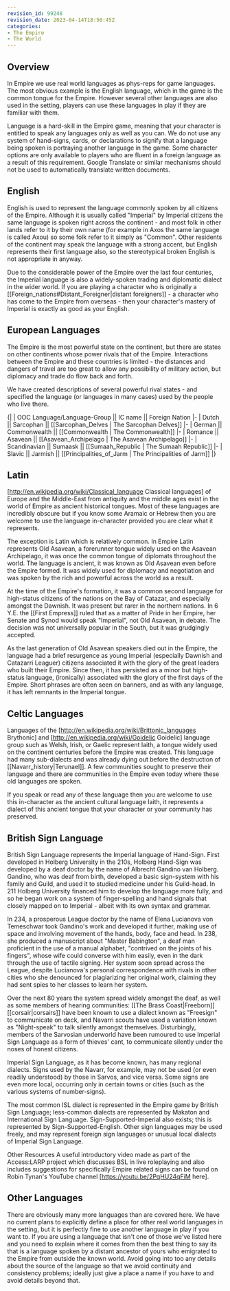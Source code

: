```yaml
---
revision_id: 99248
revision_date: 2023-04-14T18:50:45Z
categories:
- The Empire
- The World
---
```



## Overview
In Empire we use real world languages as phys-reps for game languages. The most obvious example is the English language, which in the game is the common tongue for the Empire. However several other languages are also used in the setting, players can use these languages in play if they are familiar with them.

Language is a hard-skill in the Empire game, meaning that your character is entitled to speak any languages only as well as you can. We do not use any system of hand-signs, cards, or declarations to signify that a language being spoken is portraying another language in the game. Some character options are only available to players who are fluent in a foreign language as a result of this requirement.  Google Translate or similar mechanisms should not be used to automatically translate written documents.

## English
English is used to represent the language commonly spoken by all citizens of the Empire. Although it is usually called "Imperial" by Imperial citizens the same language is spoken right across the continent - and most folk in other lands refer to it by their own name (for example in Axos the same language is called Axou) so some folk refer to it simply as "Common". Other residents of the continent may speak the language with a strong accent, but English represents their first language also, so the stereotypical broken English is not appropriate in anyway.

Due to the considerable power of the Empire over the last four centuries, the Imperial language is also a widely-spoken trading and diplomatic dialect in the wider world. If you are playing a character who is originally a [[Foreign_nations#Distant_Foreigner|distant foreigners]] - a character who has come to the Empire from overseas - then your character's mastery of Imperial is exactly as good as your English.

## European Languages
The Empire is the most powerful state on the continent, but there are states on other continents whose power rivals that of the Empire. Interactions between the Empire and these countries is limited - the distances and dangers of travel are too great to allow any possibility of military action, but diplomacy and trade do flow back and forth.

We have created descriptions of several powerful rival states - and specified the language (or languages in many cases) used by the people who live there. 

{|
| OOC Language/Language-Group || IC name || Foreign Nation
|-
| Dutch || Sarcophan || [[Sarcophan_Delves | The Sarcophan Delves]]
|-
| German || Commonwealth || [[Commonwealth | The Commonwealth]]
|-
| Romance || Asavean || [[Asavean_Archipelago | The Asavean Archipelago]]
|-
| Scandinavian || Sumaask || [[Sumaah_Republic | The Sumaah Republic]]
|-
| Slavic || Jarmish || [[Principalities_of_Jarm | The Principalities of Jarm]]
|}

## Latin
[http://en.wikipedia.org/wiki/Classical_language Classical languages] of Europe and the Middle-East from antiquity and the middle ages exist in the world of Empire as ancient historical tongues. Most of these languages are incredibly obscure but if you know some Aramaic or Hebrew then you are welcome to use the language in-character provided you are clear what it represents. 

The exception is Latin which is relatively common. In Empire Latin represents Old Asavean, a forerunner tongue widely used on the Asavean Archipelago, it was once the common tongue of diplomats throughout the world. The language is ancient, it was known as Old Asavean even before the Empire formed. It was widely used for diplomacy and negotiation and was spoken by the rich and powerful across the world as a result.

At the time of the Empire's formation, it was a common second language for high-status citizens of the nations on the Bay of Catazar, and especially amongst the Dawnish. It was present but rarer in the northern nations. In 6 Y.E. the [[First Empress]] ruled that as a matter of Pride in her Empire, her Senate and Synod would speak "Imperial", not Old Asavean, in debate. The decision was not universally popular in the South, but it was grudgingly accepted.

As the last generation of Old Asavean speakers died out in the Empire, the language had a brief resurgence as young Imperial (especially Dawnish and Catazarri Leaguer) citizens associated it with the glory of the great leaders who built their Empire. Since then, it has persisted as a minor but high-status language, (ironically) associated with the glory of the first days of the Empire. Short phrases are often seen on banners, and as with any language, it has left remnants in the Imperial tongue.

## Celtic Languages
Languages of the [http://en.wikipedia.org/wiki/Brittonic_languages Brythonic] and [http://en.wikipedia.org/wiki/Goidelic Goidelic] language group such as Welsh, Irish, or Gaelic represent Iaith, a tongue widely used on the continent centuries before the Empire was created. This language had many sub-dialects and was already dying out before the destruction of [[Navarr_history|Terunael]]. A few communities sought to preserve their language and there are communities in the Empire even today where these old languages are spoken.

If you speak or read any of these language then you are welcome to use this in-character as the ancient cultural language Iaith, it represents a dialect of this ancient tongue that your character or your community has preserved.

## British Sign Language
British Sign Language represents the Imperial language of Hand-Sign. First developed in Holberg University in the 210s, Holberg Hand-Sign was developed by a deaf doctor by the name of Albrecht Gandino van Holberg. Gandino, who was deaf from birth, developed a basic sign-system with his family and Guild, and used it to studied medicine under his Guild-head. In 211 Holberg University financed him to develop the language more fully, and so he began work on a system of finger-spelling and hand signals that closely mapped on to Imperial - albeit with its own syntax and grammar.

In 234, a prosperous League doctor by the name of Elena Lucianova von Temeschwar took Gandino's work and developed it further, making use of space and involving movement of the hands, body, face and head. In 238, she produced a manuscript about "Master Babington", a deaf man proficient in the use of a manual alphabet, "contrived on the joints of his fingers", whose wife could converse with him easily, even in the dark through the use of tactile signing.  Her system soon spread across the League, despite Lucianova's personal correspondence with rivals in other cities who she denounced for plagiarizing her original work, claiming they had sent spies to her classes to learn her system.

Over the next 80 years the system spread widely amongst the deaf, as well as some members of hearing communities: [[The Brass Coast|Freeborn]] [[corsair|corsairs]] have been known to use a dialect known as "Freesign" to communicate on deck, and Navarri scouts have used a variation known as "Night-speak" to talk silently amongst themselves. Disturbingly, members of the Sarvosian underworld have been rumoured to use Imperial Sign Language as a form of thieves' cant, to communicate silently under the noses of honest citizens.

Imperial Sign Language, as it has become known, has many regional dialects. Signs used by the Navarr, for example, may not be used (or even readily understood) by those in Sarvos, and vice versa. Some signs are even more local, occurring only in certain towns or cities (such as the various systems of number-signs).

The most common ISL dialect is represented in the Empire game by British Sign Language; less-common dialects are represented by Makaton and International Sign Language. Sign-Supported-Imperial also exists; this is represented by Sign-Supported-English. Other sign languages may be used freely, and may represent foreign sign languages or unusual local dialects of Imperial Sign Language.

Other Resources
A useful introductory video made as part of the Access:LARP project which discusses BSL in live roleplaying and also includes suggestions for specifically Empire related signs can be found on Robin Tynan's YouTube channel [https://youtu.be/2PqHU24qFiM here].
## Other Languages
There are obviously many more languages than are covered here. We have no current plans to explicitly define a place for other real world languages in the setting, but it is perfectly fine to use another language in play if you want to. If you are using a language that isn't one of those we've listed here and you need to explain where it comes from then the best thing to say its that is a language spoken by a distant ancestor of yours who emigrated to the Empire from outside the known world. Avoid going into too any details about the source of the language so that we avoid continuity and consistency problems; ideally just give a place a name if you have to and avoid details beyond that.


